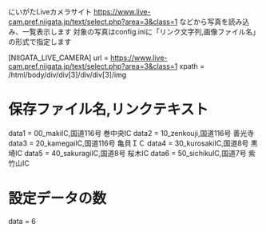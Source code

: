 にいがたLiveカメラサイト https://www.live-cam.pref.niigata.jp/text/select.php?area=3&class=1
などから写真を読み込み、一覧表示します
対象の写真はconfig.iniに「リンク文字列,画像ファイル名」の形式で指定します


[NIIGATA_LIVE_CAMERA]
url = https://www.live-cam.pref.niigata.jp/text/select.php?area=3&class=1
xpath = /html/body/div/div[3]/div/div[3]/img
# 保存ファイル名,リンクテキスト
data1 = 00_makiIC,国道116号 巻中央IC
data2 = 10_zenkouji,国道116号 善光寺
data3 = 20_kamegaiIC,国道116号 亀貝ＩＣ
data4 = 30_kurosakiIC,国道8号 黒埼IC
data5 = 40_sakuragiIC,国道8号 桜木IC
data6 = 50_sichikuIC,国道7号 紫竹山IC
# 設定データの数
data = 6